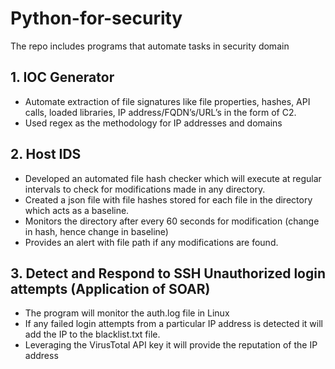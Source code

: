# Python-for-security
The repo includes programs that automate tasks in security domain

## 1. IOC Generator
  - Automate extraction of file signatures like file properties, hashes, API calls, loaded libraries, IP address/FQDN’s/URL’s in the form of C2.
  - Used regex as the methodology for IP addresses and domains
    
## 2. Host IDS
  - Developed an automated file hash checker which will execute at regular intervals to check for modifications made in any directory.
  - Created a json file with file hashes stored for each file in the directory which acts as a baseline.
  - Monitors the directory after every 60 seconds for modification (change in hash, hence change in baseline)
  - Provides an alert with file path if any modifications are found.

## 3. Detect and Respond to SSH Unauthorized login attempts (Application of SOAR)
- The program will monitor the auth.log file in Linux
- If any failed login attempts from a particular IP address is detected it will add the IP to the blacklist.txt file.
- Leveraging the VirusTotal API key it will provide the reputation of the IP address

